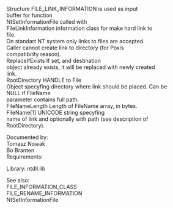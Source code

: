 Structure FILE\_LINK\_INFORMATION is used as input \
buffer for function \
NtSetInformationFile called with \
FileLinkInformation information class for make hard link to \
file. \
On standart NT system only links to files are accepted. \
Caller cannot create link to directory \(for Poxis \
compatibility reason\). \
ReplaceIfExists If set, and destination \
object already exists, it will be replaced with newly created \
link. \
RootDirectory HANDLE to File \
Object specyfing directory where link should be placed. Can be \
NULL if FileName \
parameter contains full path. \
FileNameLength Length of FileName array, in bytes. \
FileName\[1\] UNICODE string specyfing \
name of link and optionally with path \(see description of \
RootDirectory\).

Documented by: \
Tomasz Nowak \
Bo Branten \
Requirements:

Library: ntdll.lib

See also: \
FILE\_INFORMATION\_CLASS \
FILE\_RENAME\_INFORMATION \
NtSetInformationFile
